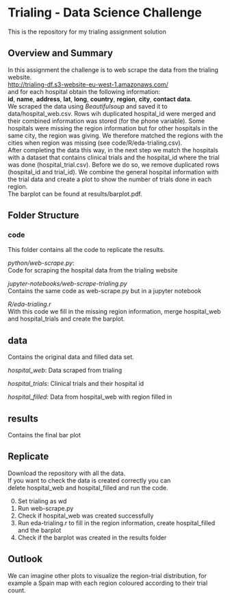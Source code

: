 # Trialing - Data Science Challenge

This is the repository for my trialing assignment solution

## Overview and Summary
In this assignment the challenge is to web scrape the data from the trialing website.  
http://trialing-df.s3-website-eu-west-1.amazonaws.com/  
and for each hospital obtain the following information:   
**id**, **name**, **address**, **lat**, **long**, **country**, **region**, **city**, **contact data**.  
We scraped the data using *Beautifulsoup* and saved it to data/hospital_web.csv.
Rows wih duplicated hospital_id were merged and their combined information was stored (for the phone
variable).
Some hospitals were missing the region information but for other hospitals in the same city,
the region was giving. We therefore matched the regions with the cities when region was missing
(see code/R/eda-trialing.csv).    
After completing the data this way, in the next step we match the hospitals with a dataset that 
contains clinical trials and the hospital_id where the trial was done (hospital_trial.csv). 
Before we do so, we remove duplicated rows (hospital_id and trial_id).
We combine the general hospital information with the trial data and create a plot to show the number of trials done in each region.  
The barplot can be found at results/barplot.pdf.

## Folder Structure

### code

This folder contains all the code to replicate the results.

*python/web-scrape.py*:  
Code for scraping the hospital data from the trialing website  

*jupyter-notebooks/web-scrape-trialing.py*  
Contains the same code as web-scrape.py but in a jupyter notebook  

*R/eda-trialing.r*  
With this code we fill in the missing region information, merge
hospital_web and hospital_trials and create the barplot.

## data

Contains the original data and filled data set.  

*hospital_web*: Data scraped from trialing

*hospital_trials*: Clinical trials and their hospital id  

*hospital_filled:* Data from hospital_web with region filled in  

## results

Contains the final bar plot  

## Replicate

Download the repository with all the data.  
If you want to check the data is created correctly you can  
delete hospital_web and hospital_filled and run the code.  

0. Set trialing as wd
1. Run web-scrape.py
2. Check if hospital_web was created successfully  
3. Run eda-trialing.r to fill in the region information, create hospital_filled and the barplot  
4. Check if the barplot was created in the results folder  

## Outlook

We can imagine other plots to visualize the region-trial distribution, for example
a Spain map with each region coloured according to their trial count.
